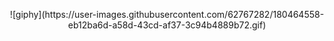 
<p align="center">
  ![giphy](https://user-images.githubusercontent.com/62767282/180464558-eb12ba6d-a58d-43cd-af37-3c94b4889b72.gif)
</p>


